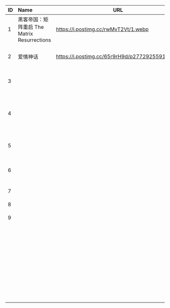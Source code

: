 | ID   | Name                                        | URL                                            | ID   | Name                 | URL                                                          |
| ---- | :------------------------------------------ | ---------------------------------------------- | ---- | -------------------- | ------------------------------------------------------------ |
| 1    | 黑客帝国：矩阵重启 The Matrix Resurrections | https://i.postimg.cc/rwMvT2Vt/1.webp           | 1    | 拉娜·沃卓斯基        | https://i.postimg.cc/9Qh6cCH9/p1375188599-19.jpg             |
| 2    | 爱情神话                                    | https://i.postimg.cc/65r9rH9d/p2772925591.webp | 2    | 基努·里维斯          | https://i.postimg.cc/0yhJzWZ7/p58124.jpg                     |
| 3    |                                             |                                                | 3    | 凯瑞-安·莫斯         | https://i.postimg.cc/Wbh30md8/p2799.jpg                      |
| 4    |                                             |                                                | 4    | 叶海亚·阿卜杜勒-迈丁 | https://i.postimg.cc/tTqRJF0h/p1496195480-27.jpg             |
| 5    |                                             |                                                | 5    | 乔纳森·格罗夫        | https://i.postimg.cc/NGPGGydH/p1391831466-59.jpg             |
| 6    |                                             |                                                | 6    | 杰西卡·亨维克        | https://i.postimg.cc/cJmZp6K6/p1489834989-5.jpg              |
| 7    |                                             |                                                | 7    | 邵艺辉               | https://i.postimg.cc/SRtcDyLv/1871b8f3e764707c2554a21522a7dad4.jpg |
| 8    |                                             |                                                | 8    | 徐峥                 | https://i.postimg.cc/bNsxdtpc/p43738.jpg                     |
| 9    |                                             |                                                | 9    | 马伊琍               | https://i.postimg.cc/0yS701zV/p1415523283-1.jpg              |
|      |                                             |                                                | 10   | 吴越                 | https://i.postimg.cc/NGPThjTN/5a18af8685194910043a728ac081ba68.jpg |
|      |                                             |                                                | 11   | 倪虹洁               | https://i.postimg.cc/RVkHFpgK/99c837e7d1f914290a557cb8b8ea570a.jpg |
|      |                                             |                                                | 12   | 周野芒               | https://i.postimg.cc/Pqhvbpsq/p26328.jpg                     |
|      |                                             |                                                | 13   |                      |                                                              |
|      |                                             |                                                | 14   |                      |                                                              |
|      |                                             |                                                | 15   |                      |                                                              |
|      |                                             |                                                |      |                      |                                                              |
|      |                                             |                                                |      |                      |                                                              |
|      |                                             |                                                |      |                      |                                                              |
|      |                                             |                                                |      |                      |                                                              |

